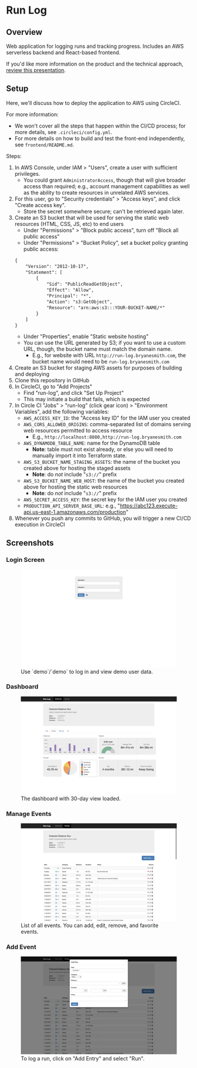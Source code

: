 # Run Log

## Overview
Web application for logging runs and tracking progress. Includes an AWS serverless backend and React-based frontend.

If you'd like more information on the product and the technical approach,  [review this presentation](https://docs.google.com/presentation/d/1A99DvfPVWyc-2TcBnq0_8jJZ-GgUx-0bhkbwZQlP6-s).

## Setup

Here, we'll discuss how to deploy the application to AWS using CircleCI.

For more information:
* We won't cover all the steps that happen within the CI/CD process; for more details, see `.circleci/config.yml`.
* For more details on how to build and test the front-end independently, see `frontend/README.md`.

Steps:

1. In AWS Console, under IAM > "Users", create a user with sufficient privileges.
    - You could grant `AdministratorAccess`, though that will give broader access than required; e.g., account management capabilities as well as the ability to create resources in unrelated AWS services.
2. For this user, go to "Security credentials" > "Access keys", and click "Create access key".
    - Store the secret somewhere secure; can't be retrieved again later.
3. Create an S3 bucket that will be used for serving the static web resources (HTML, CSS, JS, etc) to end users
    - Under "Permissions" > "Block public access", turn off "Block all public access"
    - Under "Permissions" > "Bucket Policy", set a bucket policy granting public access:
    ```
    {
        "Version": "2012-10-17",
        "Statement": [
            {
                "Sid": "PublicReadGetObject",
                "Effect": "Allow",
                "Principal": "*",
                "Action": "s3:GetObject",
                "Resource": "arn:aws:s3:::YOUR-BUCKET-NAME/*"
            }
        ]
    }
    ```
    - Under "Properties", enable "Static website hosting"
    - You can use the URL generated by S3; if you want to use a custom URL, though, the bucket name must match the domain name.
        - E.g., for website with URL `http://run-log.bryanesmith.com`, the bucket name would need to be `run-log.bryanesmith.com`
4. Create an S3 bucket for staging AWS assets for purposes of building and deploying
5. Clone this repository in GitHub
6. In CircleCI, go to "Add Projects"
    - Find "run-log", and click "Set Up Project"
    - This may initiate a build that fails, which is expected
7. In Circle CI "Jobs" > "run-log" (click gear icon) > "Environment Variables", add the following variables:
    - `AWS_ACCESS_KEY_ID`: the "Access key ID" for the IAM user you created
    - `AWS_CORS_ALLOWED_ORIGINS`: comma-separated list of domains serving web resources permitted to access resource
        - E.g., `http://localhost:8080,http://run-log.bryanesmith.com`
    - `AWS_DYNAMODB_TABLE_NAME`: name for the DynamoDB table
        - **Note**: table must not exist already, or else you will need to manually import it into Terraform state.
    - `AWS_S3_BUCKET_NAME_STAGING_ASSETS`: the name of the bucket you created above for hosting the staged assets
        - **Note**: do _not_ include "`s3://`" prefix
    - `AWS_S3_BUCKET_NAME_WEB_HOST`: the name of the bucket you created above for hosting the static web resources
        - **Note**: do _not_ include "`s3://`" prefix
    - `AWS_SECRET_ACCESS_KEY`: the secret key for the IAM user you created
    - `PRODUCTION_API_SERVER_BASE_URL`: e.g., "https://abc123.execute-api.us-east-1.amazonaws.com/production"
8. Whenever you push any commits to GitHub, you will trigger a new CI/CD execution in CircleCI

## Screenshots

### Login Screen

<figure>
  <kbd>
    <img src="./images/0.png">
  </kbd>
  <figcaption>Use `demo`/`demo` to log in and view demo user data.</figcaption>
</figure>

### Dashboard

<figure>
  <kbd>
    <img src="./images/1.png">
  </kbd>
  <figcaption>The dashboard with 30-day view loaded.</figcaption>
</figure>

### Manage Events

<figure>
  <kbd>
    <img src="./images/2.png">
  </kbd>
  <figcaption>List of all events. You can add, edit, remove, and favorite events.</figcaption>
</figure>

### Add Event

<figure>
  <kbd>
    <img src="./images/3.png">
  </kbd>
  <figcaption>To log a run, click on "Add Entry" and select "Run".</figcaption>
</figure>

